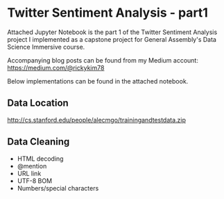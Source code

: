 # Twitter Sentiment Analysis - part1

Attached Jupyter Notebook is the part 1 of the Twitter Sentiment Analysis project I implemented as a capstone project for General Assembly's Data Science Immersive course.

Accompanying blog posts can be found from my Medium account:
https://medium.com/@rickykim78

Below implementations can be found in the attached notebook.

## Data Location<br>
http://cs.stanford.edu/people/alecmgo/trainingandtestdata.zip

## Data Cleaning<br>
- HTML decoding
- @mention
- URL link
- UTF-8 BOM
- Numbers/special characters
